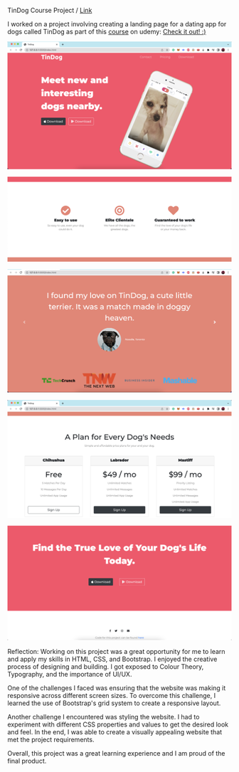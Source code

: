 TinDog Course Project / [Link](https://sufyanmun.github.io/TinDog/)

I worked on a project involving creating a landing page for a dating app for dogs called TinDog as part of this [course](https://www.udemy.com/course/the-complete-web-development-bootcamp/) on udemy: [Check it out! :)](https://sufyanmun.github.io/TinDog/)

![](https://github.com/sufyanmun/TinDog/blob/main/Screenshots/View1.png)

![](https://github.com/sufyanmun/TinDog/blob/main/Screenshots/View2.png)

![](https://github.com/sufyanmun/TinDog/blob/main/Screenshots/View3.png)

![](https://github.com/sufyanmun/TinDog/blob/main/Screenshots/View4.png)

![](https://github.com/sufyanmun/TinDog/blob/main/Screenshots/View5.png)

Reflection: Working on this project was a great opportunity for me to learn and apply my skills in HTML, CSS, and Bootstrap. I enjoyed the creative process of designing and building. I got exposed to Colour Theory, Typography, and the importance of UI/UX. 

One of the challenges I faced was ensuring that the website was making it responsive across different screen sizes. To overcome this challenge, I learned the use of Bootstrap's grid system to create a responsive layout.

Another challenge I encountered was styling the website. I had to experiment with different CSS properties and values to get the desired look and feel. In the end, I was able to create a visually appealing website that met the project requirements.

Overall, this project was a great learning experience and I am proud of the final product.
